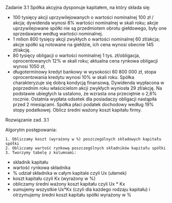 Zadanie 3.1
Spółka akcyjna dysponuje kapitałem, na który składa się:
- 100 tysięcy akcji uprzywilejowanych o wartości nominalnej 100 zł / akcja; dywidenda wynosi 8% wartości nominalnej w skali roku; akcje uprzywilejowane spółki nie są przedmiotem obrotu giełdowego, były one sprzedawane według wartości nominalnej. 
- 1 milion 800 tysięcy akcji zwykłych o wartości nominalnej 60 zł/akcja; akcje spółki są notowane na giełdzie, ich cena wynosi obecnie 145 zł/akcję.
- 80 tysięcy obligacji o wartości nominalnej 1 tys. zł/obligacja, oprocentowanych 12% w skali roku; aktualna cena rynkowa obligacji wynosi 1050 zł,
- długoterminowy kredyt bankowy w wysokości 60 800 000 zł, stopa oprocentowania kredytu wynosi 10% w skali roku. 
Spółka charakteryzuje się dobrą kondycją finansową. Dywidenda wypłacona w poprzednim roku właścicielom akcji zwykłych wyniosła 29 zł/akcję. Na podstawie ubiegłych la ustalono, że wzrasta ona przeciętnie o 2,6% rocznie. Ostatnia wypłata odsetek dla posiadaczy obligacji nastąpiła przed 2 miesiącami. Spółka płaci podatek dochodowy według 19% stopy podatkowej. 
Oblicz średni ważony koszt kapitału firmy.

Rozwiązanie zad. 3.1

Algorytm postępowania:

    1. Obliczamy koszt (wyrażony w %) poszczególnych składowych kapitału spółki 
    2. Obliczamy wartość rynkową poszczególnych składników kapitału spółki
    3. Tworzymy tabelę z kolumnami:
- składnik kapitału
- wartość rynkowa składnika
- % udział składnika w całym kapitale czyli Ux (ułamek)
- koszt kapitału czyli Kx (wyrażony w %)
- obliczamy średni ważony koszt kapitału czyli Ux * Kx
- sumujemy wszystkie Ux*Kx (czyli dla każdego rodzaju kapitału) i otrzymujemy średni koszt kapitału spółki wyrażony w %
